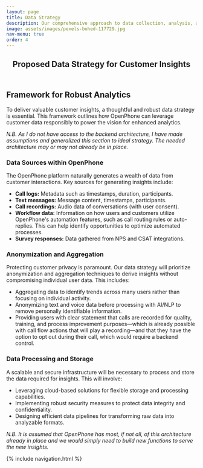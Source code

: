 ```yaml
---
layout: page
title: Data Strategy
description: Our comprehensive approach to data collection, analysis, and utilization.
image: assets/images/pexels-bohed-117729.jpg
nav-menu: true
order: 4
---
```


<!-- Main -->
<div id="main" class="alt">

<!-- One -->
<section id="one">
	<div class="inner">
		<header class="major">
			<h1>Proposed Data Strategy for Customer Insights</h1>
		</header>

<!-- Content -->

<h2 id="content">Framework for Robust Analytics</h2>
<p>
  To deliver valuable customer insights, a thoughtful and robust data strategy is essential. This framework outlines how OpenPhone can leverage customer data responsibly to power the vision for enhanced analytics.
</p>

<div class="box">
	<p><em>N.B. As I do not have access to the backend architecture, I have made assumptions and generalized this section to ideal strategy. The needed architecture may or may not already be in place.</em></p>
</div>

<h3>Data Sources within OpenPhone</h3>
<p>
  The OpenPhone platform naturally generates a wealth of data from customer interactions. Key sources for generating insights include:
</p>
<ul>
  <li><strong>Call logs:</strong> Metadata such as timestamps, duration, participants.</li>
  <li><strong>Text messages:</strong> Message content, timestamps, participants.</li>
  <li><strong>Call recordings:</strong> Audio data of conversations (with user consent).</li>
  <li><strong>Workflow data:</strong> Information on how users and customers utilize OpenPhone's automation features, such as call routing rules or auto-replies. This can help identify opportunities to optimize automated processes.</li>
  <li><strong>Survey responses:</strong> Data gathered from NPS and CSAT integrations.</li>
</ul>

<h3>Anonymization and Aggregation</h3>
<p>
  Protecting customer privacy is paramount. Our data strategy will prioritize anonymization and aggregation techniques to derive insights without compromising individual user data. This includes:
</p>
<ul>
  <li>Aggregating data to identify trends across many users rather than focusing on individual activity.</li>
  <li>Anonymizing text and voice data before processing with AI/NLP to remove personally identifiable information.</li>
  <li>Providing users with clear statement that calls are recorded for quality, training, and process improvement purposes—which is already possible with call flow actions that will play a recording—and that they have the option to opt out during their call, which would require a backend control.</li>
</ul>

<h3>Data Processing and Storage</h3>
<p>
  A scalable and secure infrastructure will be necessary to process and store the data required for insights. This will involve:
</p>
<ul>
  <li>Leveraging cloud-based solutions for flexible storage and processing capabilities.</li>
  <li>Implementing robust security measures to protect data integrity and confidentiality.</li>
  <li>Designing efficient data pipelines for transforming raw data into analyzable formats.</li>
</ul>

<div class="box">
	<p><em>N.B. It is assumed that OpenPhone has most, if not all, of this architecture already in place and we would simply need to build new functions to serve the new insights.</em></p>
</div>

{% include navigation.html %}